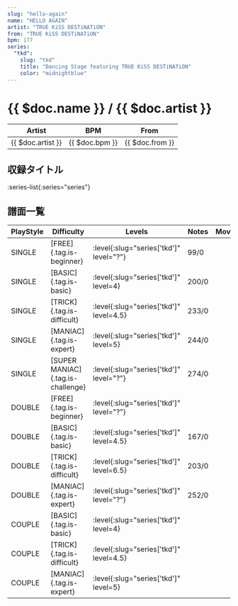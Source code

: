 ```yaml
---
slug: "hello-again"
name: "HELLO AGAIN"
artist: "TRUE KiSS DESTiNATiON"
from: "TRUE KiSS DESTiNATiON"
bpm: 177
series:
  "tkd":
    slug: "tkd"
    title: "Dancing Stage featuring TRUE KiSS DESTiNATiON"
    color: "midnightblue"
---
```


# {{ $doc.name }} / {{ $doc.artist }}

|Artist|BPM|From|
|------|---|----|
|{{ $doc.artist }}|{{ $doc.bpm }}|{{ $doc.from }}|

## 収録タイトル

:series-list{:series="series"}

## 譜面一覧

|PlayStyle|Difficulty|Levels|Notes|Movie|
|---------|----------|------|-----|-----|
|SINGLE|[FREE]{.tag.is-beginner}|:level{:slug="series['tkd']" level="?"}|99/0||
|SINGLE|[BASIC]{.tag.is-basic}|:level{:slug="series['tkd']" level=4}|200/0||
|SINGLE|[TRICK]{.tag.is-difficult}|:level{:slug="series['tkd']" level=4.5}|233/0||
|SINGLE|[MANIAC]{.tag.is-expert}|:level{:slug="series['tkd']" level=5}|244/0||
|SINGLE|[SUPER MANIAC]{.tag.is-challenge}|:level{:slug="series['tkd']" level="?"}|274/0||
|DOUBLE|[FREE]{.tag.is-beginner}|:level{:slug="series['tkd']" level="?"}|||
|DOUBLE|[BASIC]{.tag.is-basic}|:level{:slug="series['tkd']" level=4.5}|167/0||
|DOUBLE|[TRICK]{.tag.is-difficult}|:level{:slug="series['tkd']" level=6.5}|203/0||
|DOUBLE|[MANIAC]{.tag.is-expert}|:level{:slug="series['tkd']" level="?"}|252/0||
|COUPLE|[BASIC]{.tag.is-basic}|:level{:slug="series['tkd']" level=4}|||
|COUPLE|[TRICK]{.tag.is-difficult}|:level{:slug="series['tkd']" level=4.5}|||
|COUPLE|[MANIAC]{.tag.is-expert}|:level{:slug="series['tkd']" level=5}|||
